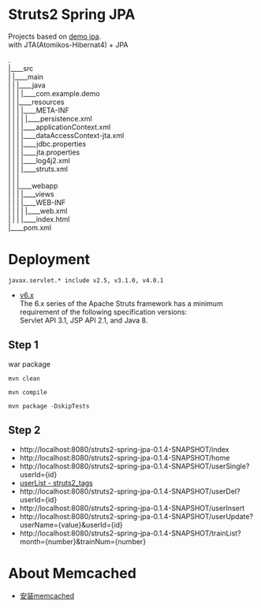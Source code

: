 Struts2 Spring JPA
===============

Projects based on [demo jpa](https://github.com/xiaobin80/demo-jpa-spring-boot2-mysql).    
  with JTA(Atomikos-Hibernat4) + JPA

.        
|____src        
| |____main        
| | |____java        
| | | |____com.example.demo    
| | |____resources    
| | | |____META-INF    
| | | | |____persistence.xml    
| | | |____applicationContext.xml    
| | | |____dataAccessContext-jta.xml    
| | | |____jdbc.properties    
| | | |____jta.properties    
| | | |____log4j2.xml    
| | | |____struts.xml    
| | |        
| | |____webapp        
| | | |____views       
| | | |____WEB-INF        
| | | | |____web.xml        
| | | |____index.html        
|____pom.xml


# Deployment
```
javax.servlet.* include v2.5, v3.1.0, v4.0.1
```
- [v6.x](https://struts.apache.org/announce-2022.html)    
The 6.x series of the Apache Struts framework has a minimum requirement of the following specification versions:    
Servlet API 3.1, JSP API 2.1, and Java 8.


## Step 1
war package
```
mvn clean
```

```
mvn compile
```

```
mvn package -DskipTests
```


## Step 2
- http://localhost:8080/struts2-spring-jpa-0.1.4-SNAPSHOT/index
- http://localhost:8080/struts2-spring-jpa-0.1.4-SNAPSHOT/home
- http://localhost:8080/struts2-spring-jpa-0.1.4-SNAPSHOT/userSingle?userId={id}
- [userList - struts2_tags](http://localhost:8080/struts2-spring-jpa-0.1.4-SNAPSHOT/userList)
- http://localhost:8080/struts2-spring-jpa-0.1.4-SNAPSHOT/userDel?userId={id}
- http://localhost:8080/struts2-spring-jpa-0.1.4-SNAPSHOT/userInsert
- http://localhost:8080/struts2-spring-jpa-0.1.4-SNAPSHOT/userUpdate?userName={value}&userId={id}
- http://localhost:8080/struts2-spring-jpa-0.1.4-SNAPSHOT/trainList?month={number}&trainNum={number}


# About Memcached
- [安装memcached](https://tdtc-hrb.github.io/csdn/post/ops_memcached_ubuntu/)
